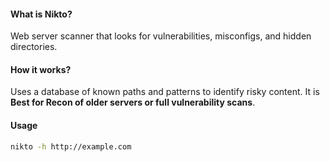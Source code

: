 #### What is Nikto?
Web server scanner that looks for vulnerabilities, misconfigs, and hidden directories.

#### How it works?
Uses a database of known paths and patterns to identify risky content. It is **Best for Recon of older servers or full vulnerability scans**.

#### Usage
```bash
nikto -h http://example.com
```